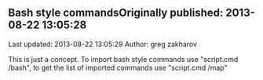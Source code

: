 ## Bash style commandsOriginally published: 2013-08-22 13:05:28 
Last updated: 2013-08-22 13:05:29 
Author: greg zakharov 
 
This is just a concept. To import bash style commands use "script.cmd /bash", to get the list of imported commands use "script.cmd /map"